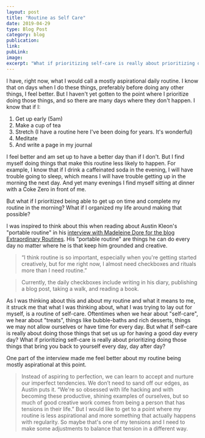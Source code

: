 ```yaml
---
layout: post
title: "Routine as Self Care"
date: 2019-04-29
type: Blog Post
category: blog
publication:
link:
pubLink:
image:
excerpt: "What if prioritizing self-care is really about prioritizing doing those things that bring you back to yourself every day, day after day?"
---
```


I have, right now, what I would call a mostly aspirational daily routine. I know that on days when I do these things, preferably before doing any other things, I feel better. But I haven't yet gotten to the point where I prioritize doing those things, and so there are many days where they don't happen. I know that if I:

1.  Get up early (5am)
2.  Make a cup of tea
3.  Stretch (I have a routine here I've been doing for years. It's wonderful)
4.  Meditate
5.  And write a page in my journal

I feel better and am set up to have a better day than if I don't. But I find myself doing things that make this routine less likely to happen. For example, I know that if I drink a caffeinated soda in the evening, I will have trouble going to sleep, which means I will have trouble getting up in the morning the next day. And yet many evenings I find myself sitting at dinner with a Coke Zero in front of me. 

But what if I prioritized being able to get up on time and complete my routine in the morning? What if I organized my life around making that possible?

I was inspired to think about this when reading about Austin Kleon's "portable routine" in his [interview with Madeleine Dore for the blog Extraordinary Routines](https://extraordinaryroutines.com/austin-kleon/). His "portable routine" are things he can do every day no matter where he is that keep him grounded and creative. 

>“I think routine is so important, especially when you're getting started creatively, but for me right now, I almost need checkboxes and rituals more than I need routine.”

>Currently, the daily checkboxes include writing in his diary, publishing a blog post, taking a walk, and reading a book.

As I was thinking about this and about my routine and what it means to me, it struck me that what I was thinking about, what I was trying to lay out for myself, is a routine of self-care. Oftentimes when we hear about "self-care", we hear about "treats", things like bubble-baths and rich desserts, things we may not allow ourselves or have time for every day. But what if self-care is really about doing those things that set us up for having a good day every day? What if prioritizing self-care is really about prioritizing doing those things that bring you back to yourself every day, day after day?

One part of the interview made me feel better about my routine being mostly aspirational at this point.

>Instead of aspiring to perfection, we can learn to accept and nurture our imperfect tendencies. We don’t need to sand off our edges, as Austin puts it. “We're so obsessed with life hacking and with becoming these productive, shining examples of ourselves, but so much of good creative work comes from being a person that has tensions in their life.”
But I would like to get to a point where my routine is less aspirational and more something that actually happens with regularity. So maybe that's one of my tensions and I need to make some adjustments to balance that tension in a different way.